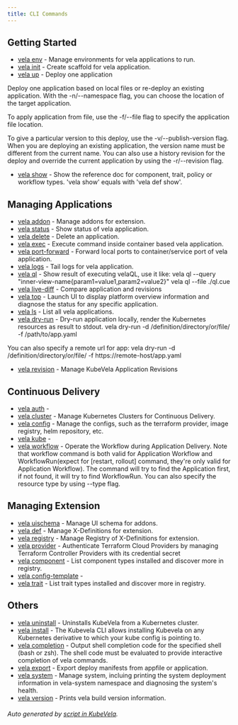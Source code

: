 ```yaml
---
title: CLI Commands
---
```



## Getting Started

* [vela env](vela_env)	 - Manage environments for vela applications to run.
* [vela init](vela_init)	 - Create scaffold for vela application.
* [vela up](vela_up)	 - Deploy one application

 Deploy one application based on local files or re-deploy an existing application. With the -n/--namespace flag, you can choose the location of the target application.

 To apply application from file, use the -f/--file flag to specify the application file location.

 To give a particular version to this deploy, use the -v/--publish-version flag. When you are deploying an existing application, the version name must be different from the current name. You can also use a history revision for the deploy and override the current application by using the -r/--revision flag.
* [vela show](vela_show)	 - Show the reference doc for component, trait, policy or workflow types. 'vela show' equals with 'vela def show'. 

## Managing Applications

* [vela addon](vela_addon)	 - Manage addons for extension.
* [vela status](vela_status)	 - Show status of vela application.
* [vela delete](vela_delete)	 - Delete an application.
* [vela exec](vela_exec)	 - Execute command inside container based vela application.
* [vela port-forward](vela_port-forward)	 - Forward local ports to container/service port of vela application.
* [vela logs](vela_logs)	 - Tail logs for vela application.
* [vela ql](vela_ql)	 - Show result of executing velaQL, use it like:
		vela ql --query "inner-view-name{param1=value1,param2=value2}"
		vela ql --file ./ql.cue
* [vela live-diff](vela_live-diff)	 - Compare application and revisions
* [vela top](vela_top)	 - Launch UI to display platform overview information and diagnose the status for any specific application.
* [vela ls](vela_ls)	 - List all vela applications.
* [vela dry-run](vela_dry-run)	 - Dry-run application locally, render the Kubernetes resources as result to stdout.
	vela dry-run -d /definition/directory/or/file/ -f /path/to/app.yaml

You can also specify a remote url for app:
	vela dry-run -d /definition/directory/or/file/ -f https://remote-host/app.yaml

* [vela revision](vela_revision)	 - Manage KubeVela Application Revisions

## Continuous Delivery

* [vela auth](vela_auth)	 - 
* [vela cluster](vela_cluster)	 - Manage Kubernetes Clusters for Continuous Delivery.
* [vela config](vela_config)	 - Manage the configs, such as the terraform provider, image registry, helm repository, etc.
* [vela kube](vela_kube)	 - 
* [vela workflow](vela_workflow)	 - Operate the Workflow during Application Delivery. Note that workflow command is both valid for Application Workflow and WorkflowRun(expect for [restart, rollout] command, they're only valid for Application Workflow). The command will try to find the Application first, if not found, it will try to find WorkflowRun. You can also specify the resource type by using --type flag.

## Managing Extension

* [vela uischema](vela_uischema)	 - Manage UI schema for addons.
* [vela def](vela_def)	 - Manage X-Definitions for extension.
* [vela registry](vela_registry)	 - Manage Registry of X-Definitions for extension.
* [vela provider](vela_provider)	 - Authenticate Terraform Cloud Providers by managing Terraform Controller Providers with its credential secret
* [vela component](vela_component)	 - List component types installed and discover more in registry.
* [vela config-template](vela_config-template)	 - 
* [vela trait](vela_trait)	 - List trait types installed and discover more in registry.

## Others

* [vela uninstall](vela_uninstall)	 - Uninstalls KubeVela from a Kubernetes cluster.
* [vela install](vela_install)	 - The Kubevela CLI allows installing Kubevela on any Kubernetes derivative to which your kube config is pointing to.
* [vela completion](vela_completion)	 - Output shell completion code for the specified shell (bash or zsh). 
The shell code must be evaluated to provide interactive completion of vela commands.
* [vela export](vela_export)	 - Export deploy manifests from appfile or application.
* [vela system](vela_system)	 - Manage system, incluing printing the system deployment information in vela-system namespace and diagnosing the system's health.
* [vela version](vela_version)	 - Prints vela build version information.

###### Auto generated by [script in KubeVela](https://github.com/kubevela/kubevela/tree/master/hack/docgen).